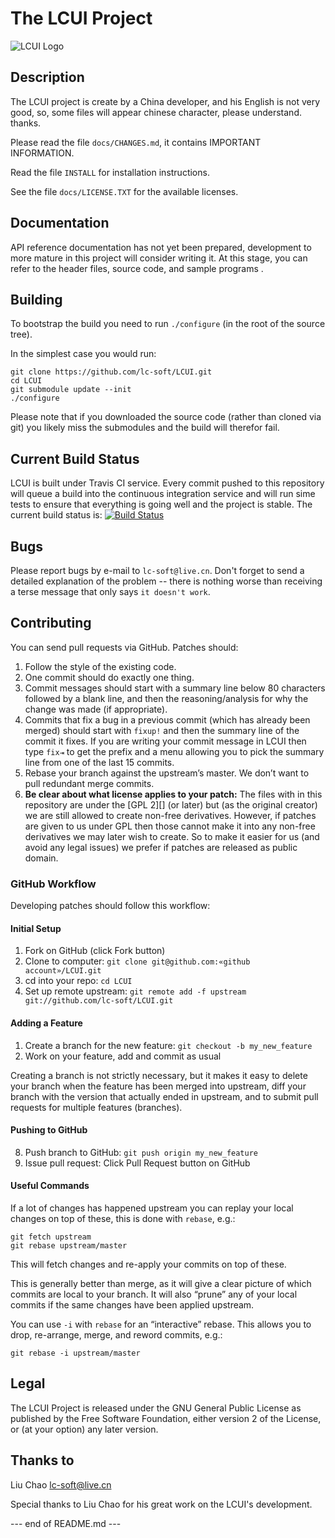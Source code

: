 # The LCUI Project

![LCUI Logo](https://raw.github.com/lc-soft/LCUI-HomePage/gh-pages/files/images/lcui-project-logo.png)

## Description

  The LCUI project is create by a China developer, and his English is 
  not very good, so, some files will appear chinese character, 
  please understand. thanks.

  Please read the file `docs/CHANGES.md`, it contains IMPORTANT INFORMATION.

  Read the file `INSTALL` for installation instructions.

  See the  file `docs/LICENSE.TXT`  for the available licenses.

## Documentation 

  API reference documentation has not yet been prepared, development to 
  more mature in this project will consider writing it.
  At this stage, you can refer to the header files, source code, and 
  sample programs .

## Building

To bootstrap the build you need to run `./configure` (in the root of the
 source tree). 

In the simplest case you would run:

	git clone https://github.com/lc-soft/LCUI.git
	cd LCUI
	git submodule update --init
	./configure

Please note that if you downloaded the source code (rather than cloned 
via git) you likely miss the submodules and the build will therefor fail.

## Current Build Status

LCUI is built under Travis CI service. Every commit pushed to this repository 
will queue a build into the continuous integration service and will run sime 
tests to ensure that everything is going well and the project is stable. The 
current build status is:
[![Build Status](https://travis-ci.org/lc-soft/LCUI.png?branch=master)](https://travis-ci.org/lc-soft/LCUI)

## Bugs 

  Please report bugs  by e-mail to `lc-soft@live.cn`. Don't forget to 
  send a  detailed explanation of  the problem --  there is nothing 
  worse than receiving a terse message that only says `it doesn't work`.

## Contributing

You can send pull requests via GitHub. Patches should:

1. Follow the style of the existing code.
2. One commit should do exactly one thing.
3. Commit messages should start with a summary line below 80 characters 
   followed by a blank line, and then the reasoning/analysis for why the
    change was made (if appropriate).
4. Commits that fix a bug in a previous commit (which has already been 
   merged) should start with `fixup!` and then the summary line of the 
   commit it fixes. If you are writing your commit message in LCUI
   then type `fix⇥` to get the prefix and a menu allowing you to pick 
   the summary line from one of the last 15 commits.
5. Rebase your branch against the upstream’s master. We don’t want to 
   pull redundant merge commits.
6. **Be clear about what license applies to your patch:** The files with
   in this repository are under the [GPL 2][] (or later) but (as the 
   original creator) we are still allowed to create non-free derivatives.
   However, if patches are given to us under GPL then those cannot make 
   it into any non-free derivatives we may later wish to create. So to 
   make it easier for us (and avoid any legal issues) we prefer if 
   patches are released as public domain.


### GitHub Workflow

Developing patches should follow this workflow:

#### Initial Setup

1.	Fork on GitHub (click Fork button)
2.	Clone to computer: `git clone git@github.com:«github account»/LCUI.git`
3.	cd into your repo: `cd LCUI`
4.	Set up remote upstream: `git remote add -f upstream git://github.com/lc-soft/LCUI.git`

#### Adding a Feature

1.	Create a branch for the new feature: `git checkout -b my_new_feature`
2.	Work on your feature, add and commit as usual

Creating a branch is not strictly necessary, but it makes it easy to 
delete your branch when the feature has been merged into upstream, diff
 your branch with the version that actually ended in upstream, and to 
 submit pull requests for multiple features (branches).

#### Pushing to GitHub

8.	Push branch to GitHub: `git push origin my_new_feature`
9.	Issue pull request: Click Pull Request button on GitHub

#### Useful Commands

If a lot of changes has happened upstream you can replay your local changes
 on top of these, this is done with `rebase`, e.g.:

	git fetch upstream
	git rebase upstream/master

This will fetch changes and re-apply your commits on top of these.

This is generally better than merge, as it will give a clear picture of
 which commits are local to your branch. It will also “prune” any of your
 local commits if the same changes have been applied upstream.

You can use `-i` with `rebase` for an “interactive” rebase. This allows
 you to drop, re-arrange, merge, and reword commits, e.g.:

	git rebase -i upstream/master


## Legal

The LCUI Project is released under the GNU General Public License as published
 by the Free Software Foundation, either version 2 of the License, or (at your 
option) any later version.

## Thanks to 
  Liu Chao <lc-soft@live.cn>

Special thanks to Liu Chao for his great work on the LCUI's development.


--- end of README.md ---
